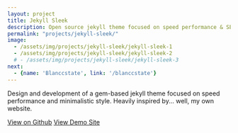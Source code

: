 ```yaml
---
layout: project
title: Jekyll Sleek
description: Open source jekyll theme focused on speed performance & SEO best practices
permalink: "projects/jekyll-sleek/"
image:
  - /assets/img/projects/jekyll-sleek/jekyll-sleek-1
  - /assets/img/projects/jekyll-sleek/jekyll-sleek-2
  # - /assets/img/projects/jekyll-sleek/jekyll-sleek-3
next:
  - {name: 'Blanccstate', link: '/blanccstate'}
---
```

Design and development of a gem-based jekyll theme focused on speed performance and minimalistic style. Heavily inspired by... well, my own website.

<div class="btn-center">
  <a class="btn" target="_blank" href="https://github.com/janczizikow/sleek" rel="external">View on Github</a>
  <a class="btn" target="_blank" href="https://janczizikow.github.io/sleek/" rel="external">View Demo Site</a>
</div>
